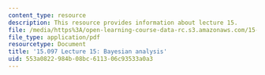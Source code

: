 ```yaml
---
content_type: resource
description: This resource provides information about lecture 15.
file: /media/https%3A/open-learning-course-data-rc.s3.amazonaws.com/15-097-prediction-machine-learning-and-statistics-spring-2012/553a0822984b08bc611306c93533a0a3_MIT15_097S12_lec15.pdf
file_type: application/pdf
resourcetype: Document
title: '15.097 Lecture 15: Bayesian analysis'
uid: 553a0822-984b-08bc-6113-06c93533a0a3
---
```

